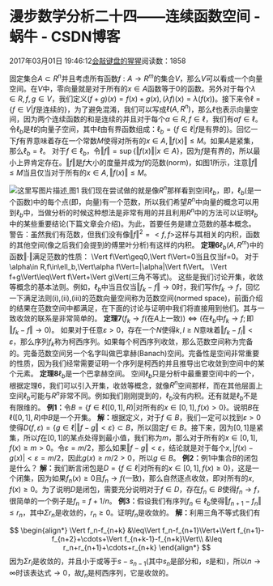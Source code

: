 
# 漫步数学分析二十四——连续函数空间 - 蜗牛 - CSDN博客


2017年03月01日 19:46:12[会敲键盘的猩猩](https://me.csdn.net/u010182633)阅读数：1858


固定集合$A\subset R^n$并且考虑所有函数$f:A\to R^m$的集合$V$，那么$V$可以看成一个向量空间。在$V$中，零向量就是对于所有的$x\in A$函数等于0的函数。另外对于每个$\lambda\in R,f,g\in V$，我们定义$(f+g)(x)=f(x)+g(x),(\lambda f)(x)=\lambda(f(x))$。接下来令$\ell=\{f\in V|f\text{是连续的}\}$，为了避免混淆，我们可以写成$\ell(A,R^n)$，那么$\ell$也表示向量空间，因为两个连续函数的和是连续的并且对于每个$\alpha\in R,f\in\ell$，我们有$\alpha f\in\ell$。
令$\ell_b$是$\ell$的向量子空间，其中$\ell$由有界函数组成：$\ell_b=\{f\in\ell|f\text{是有界的}\}$。回忆一下$f$有界意味着存在一个常数$M$使得对所有的$x\in A,\Vert f(x)\Vert\leq M$。如果$A$是紧集，那么$\ell_b=\ell$。
对于$f\in\ell_b$，令$\Vert f\Vert=\sup\{\Vert f(x)\Vert|x\in A\}$，因为$f$是有界的，所以最小上界肯定存在。$\Vert f\Vert$是$f$大小的度量并成为$f$的范数(norm)，如图1所示，注意$\Vert f\Vert\leq M$当且仅当对于所有的$x\in A,\Vert f(x)\Vert\leq M$。

![这里写图片描述](https://img-blog.csdn.net/20170301194415786?watermark/2/text/aHR0cDovL2Jsb2cuY3Nkbi5uZXQvdTAxMDE4MjYzMw==/font/5a6L5L2T/fontsize/400/fill/I0JBQkFCMA==/dissolve/70/gravity/SouthEast)[ ](https://img-blog.csdn.net/20170301194415786?watermark/2/text/aHR0cDovL2Jsb2cuY3Nkbi5uZXQvdTAxMDE4MjYzMw==/font/5a6L5L2T/fontsize/400/fill/I0JBQkFCMA==/dissolve/70/gravity/SouthEast)
图1
我们现在尝试做的就是像$R^n$那样看到空间$\ell_b$，即，$\ell_b$(是一个函数)中的每个点(即，向量)有一个范数，所以我们希望$R^n$中向量的概念可以用到$\ell_b$中，当做分析的时候这种想法是非常有用的并且利用$R^n$中的方法可以证明$\ell_b$中的某些重要结论(下篇文章会介绍)。为此，首要任务是建立范数的基本概念。
警告：虽然我们有范数，但我们没有像$\Vert f\Vert^2=<f,f>$这样与其相关的内积，函数的其他空间(像之后我们会提到的傅里叶分析)有这样的内积。
$\textbf{定理6}$$\ell_b(A,R^m)$中的函数$\Vert\cdot\Vert$满足范数的性质：
\Vert f\Vert\geq0,\Vert f\Vert=0当且仅当f=0。
对于\alpha\in R,f\in\ell_b,\Vert\alpha f\Vert=|\alpha|\Vert f\Vert。
\Vert f+g\Vert\leq\Vert f\Vert+\Vert g\Vert(三角不等式)。
这些是我们讨论开集，收敛等概念的基本法则。例如，$\ell_b$中当且仅当$\Vert f_k-f\Vert\to0$时，我们写作$f_k\to f$，回忆一下满足法则$\textrm{(i),(ii),(iii)}$的范数向量空间称为范数空间(normed space)，前面介绍的结果在范数空间中都满足，在下面的讨论与证明中我们将直接用到他们。其与一致收敛的联系是非常简单的。
$\textbf{定理7}$$(f_k\to f(\text{在}A\text{上一致}))\Leftrightarrow(\text{在}\ell_b\text{中}f_k\to f;\text{即}\Vert f_k-f\Vert\to 0)$。
如果对于任意$\varepsilon>0$，存在一个$N$使得$k,l\geq N$意味着$\Vert f_k-f_l\Vert<\varepsilon$，那么序列$f_k$称为柯西序列。如果每个柯西序列收敛，那么范数空间称为完备的。完备范数空间另一个名字叫做巴拿赫(Banach)空间。完备性是空间非常重要的性质，因为我们经常需要证明一个序列是柯西的并且推导出它收敛到空间中的某个元素。
$\textbf{定理8}$$\ell_b$是一个巴拿赫空间。
空间$\ell_b$只是分析中最重要空间中的一个，根据定理6，我们可以引入开集，收敛等概念，就像$R^n$空间那样，而在其他层面上空间$\ell_b$可能与$R^n$非常不同。例如我们刚刚提到的，$\ell_b$没有内积。还有就是$\ell_b$不是有限维的。
$\textbf{例1：}$令$B=\{f\in\ell([0,1],R)|\text{对所有的}x\in[0,1],f(x)>0\}$。说明$B$在$\ell$$([0,1]$$,R)$中$B$是一个开集。
$\textbf{解：}$根据定义，对于$f\in B$，我们一定可以找到$\varepsilon>0$使得$D(f,\varepsilon)=\{g\in\ell|\Vert f-g\Vert<\varepsilon\}\subset B$，所以固定$f\in B$。接下来，因为$[0,1]$是紧集，所以$f$在$[0,1]$的某点处得到最小值，我们称为$m$，那么对于所有的$x\in[0,1],f(x)\geq m>0$。令$\varepsilon=m/2$，那么如果$\Vert f-g\Vert<\varepsilon$，结论就是对于每个$x,|f(x)-g(x)|<\varepsilon=m/2$，因此$g(x)\geq m/2>0$，所以$g\in B$。
$\textbf{例2：}$例1中集合$B$的闭包是什么？
$\textbf{解：}$我们断言闭包是$D=\{f\in\ell|\text{对所有的}x\in[0,1],f(x)\geq 0\}$，这是一个闭集，因为如果$f_n(x)\geq 0$且$f_n\to f$(一致)，那么自然逐点收敛，即对所有的$x,f(x)\geq 0$。为了说明$D$是闭包，需要充分说明对于$f\in D$，存在$f_n\in B$使得$f_n\to f$，很简单的一个例子是$f_n=f+1/n$。
$\textbf{例3：}$假设我们有序列$f_n\in\ell_b$使得$\Vert f_{n+1}-f_n\Vert\leq r_n$，其中$\Sigma r_n$是收敛的，$r_n\geq 0$。证明$f_n$是收敛的。
$\textbf{解：}$利用三角不等式我们有

$$
\begin{align*}
\Vert f_n-f_{n+k}
&\leq\Vert f_n-f_{n+1}\Vert+\Vert f_{n+1}-f_{n+2}+\cdots+\Vert f_{n+k-1}-f_{n+k}\Vert\\
&\leq r_n+r_{n+1}+\cdots+r_{n+k}
\end{align*}
$$
因为$\Sigma r_l$是收敛的，并且小于或等于$s-s_{n-1}$(其中$s_n$是部分和，$s$是和)，所以$n\to\infty$时该表达式$\to 0$，故$f_n$是柯西序列，它是收敛的。

[
](https://img-blog.csdn.net/20170301194415786?watermark/2/text/aHR0cDovL2Jsb2cuY3Nkbi5uZXQvdTAxMDE4MjYzMw==/font/5a6L5L2T/fontsize/400/fill/I0JBQkFCMA==/dissolve/70/gravity/SouthEast)
